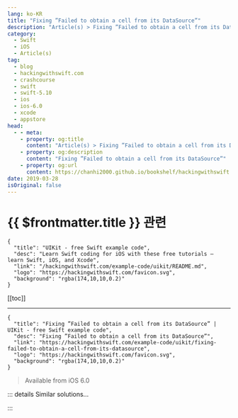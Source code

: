 ```yaml
---
lang: ko-KR
title: "Fixing ”Failed to obtain a cell from its DataSource”"
description: "Article(s) > Fixing ”Failed to obtain a cell from its DataSource”"
category:
  - Swift
  - iOS
  - Article(s)
tag: 
  - blog
  - hackingwithswift.com
  - crashcourse
  - swift
  - swift-5.10
  - ios
  - ios-6.0
  - xcode
  - appstore
head:
  - - meta:
    - property: og:title
      content: "Article(s) > Fixing ”Failed to obtain a cell from its DataSource”"
    - property: og:description
      content: "Fixing ”Failed to obtain a cell from its DataSource”"
    - property: og:url
      content: https://chanhi2000.github.io/bookshelf/hackingwithswift.com/example-code/uikit/fixing-failed-to-obtain-a-cell-from-its-datasource.html
date: 2019-03-28
isOriginal: false
---
```


# {{ $frontmatter.title }} 관련

```component VPCard
{
  "title": "UIKit - free Swift example code",
  "desc": "Learn Swift coding for iOS with these free tutorials – learn Swift, iOS, and Xcode",
  "link": "/hackingwithswift.com/example-code/uikit/README.md",
  "logo": "https://hackingwithswift.com/favicon.svg",
  "background": "rgba(174,10,10,0.2)"
}
```

[[toc]]

---

```component VPCard
{
  "title": "Fixing ”Failed to obtain a cell from its DataSource” | UIKit - free Swift example code",
  "desc": "Fixing ”Failed to obtain a cell from its DataSource”",
  "link": "https://hackingwithswift.com/example-code/uikit/fixing-failed-to-obtain-a-cell-from-its-datasource",
  "logo": "https://hackingwithswift.com/favicon.svg",
  "background": "rgba(174,10,10,0.2)"
}
```

> Available from iOS 6.0

<!-- TODO: 작성 -->

<!--
This is a common error, but it's easily fixed. There are two main reasons why table views fail to return cells, but they give different error messages. If you get an error like this:

```swift
Terminating app due to uncaught exception 'NSInternalInconsistencyException', reason: 'UITableView (<UITableView: 0x7f9cd8830c00; frame = (0 0; 414 736); clipsToBounds = YES; autoresize = W+H; gestureRecognizers = <NSArray: 0x7f9cd8430900>; layer = <CALayer: 0x7f9cd8428370>; contentOffset: {0, -64}; contentSize: {414, 0}>) failed to obtain a cell from its dataSource 
```

…it means that your `cellForRowAt` method is returning nil for some reason, and it's usually because you are failing to dequeue a reusable cell.

If you want to confirm this, just set a breakpoint after your current dequeue call. For example, if you have code like this:

```swift
override func tableView(_ tableView: UITableView, cellForRowAt indexPath: IndexPath) -> UITableViewCell {
    let cell = tableView.dequeueReusableCell(withIdentifier: "Cell")!
    let object = objects[indexPath.row]
    cell.textLabel!.text = object.description
    return cell
}
```

…then you should set the breakpoint on the `let object =` line. If the problem is that `tableView.dequeueReusableCell(withIdentifier:)` is returning nil, you'll find `cell` is set to nil.

If you're using modern Xcode templates where you get a prototype cell made for you, you should probably be using this instead:

```swift
let cell = tableView.dequeueReusableCell(withIdentifier: "Cell", for: indexPath)
```

If you aren't using an Xcode template, use that line of code anyway then register your own re-use identifier like this:

```swift
tableView.register(UITableViewCell.self, forCellReuseIdentifier: "Cell")
```

All being well that should resolve the problem. If not, check that the cell identifier is correct: it's "Cell" by default, but you might have changed it. Such a misspelling ought to cause a crash when `tableView.dequeueReusableCell(withIdentifier:)` fails, but it's worth checking anyway.

-->

::: details Similar solutions…

<!--
/example-code/uikit/fixing-unable-to-dequeue-a-cell-with-identifier">Fixing "Unable to dequeue a cell with identifier" 
/example-code/language/fixing-class-viewcontroller-has-no-initializers">Fixing "Class ViewController has no initializers" 
/example-code/language/fixing-ambiguous-reference-to-member-when-using-ceil-or-round">Fixing "Ambiguous reference to member when using ceil or round"</a>
-->

:::

